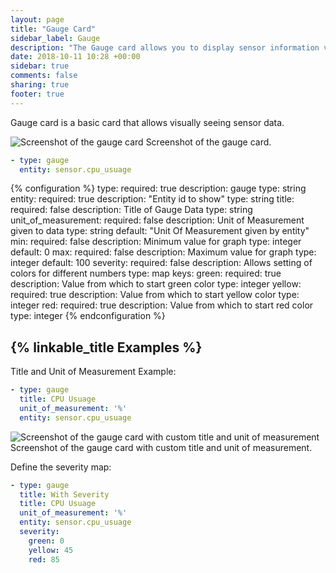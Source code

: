 ```yaml
---
layout: page
title: "Gauge Card"
sidebar_label: Gauge
description: "The Gauge card allows you to display sensor information visually"
date: 2018-10-11 10:28 +00:00
sidebar: true
comments: false
sharing: true
footer: true
---
```


Gauge card is a basic card that allows visually seeing sensor data.

<p class='img'>
<img src='/images/lovelace/lovelace_gauge_card.gif' alt='Screenshot of the gauge card'>
Screenshot of the gauge card.
</p>

```yaml
- type: gauge
  entity: sensor.cpu_usuage
```

{% configuration %}
type:
  required: true
  description: gauge
  type: string
entity:
  required: true
  description: "Entity id to show"
  type: string
title:
  required: false
  description: Title of Gauge Data
  type: string
unit_of_measurement:
  required: false
  description: Unit of Measurement given to data
  type: string
  default: "Unit Of Measurement given by entity"
min:
  required: false
  description: Minimum value for graph
  type: integer
  default: 0
max:
  required: false
  description: Maximum value for graph
  type: integer
  default: 100
severity:
  required: false
  description: Allows setting of colors for different numbers
  type: map
  keys:
    green:
      required: true
      description: Value from which to start green color
      type: integer
    yellow:
      required: true
      description: Value from which to start yellow color
      type: integer
    red:
      required: true
      description: Value from which to start red color
      type: integer
{% endconfiguration %}

## {% linkable_title Examples %}

Title and Unit of Measurement Example:

```yaml
- type: gauge
  title: CPU Usuage
  unit_of_measurement: '%'
  entity: sensor.cpu_usuage
```

<p class='img'>
<img src='/images/lovelace/lovelace_gauge_card.gif' alt='Screenshot of the gauge card with custom title and unit of measurement'>
Screenshot of the gauge card with custom title and unit of measurement.
</p>

Define the severity map:

```yaml
- type: gauge
  title: With Severity
  title: CPU Usuage
  unit_of_measurement: '%'
  entity: sensor.cpu_usuage
  severity:
    green: 0
    yellow: 45
    red: 85
```
